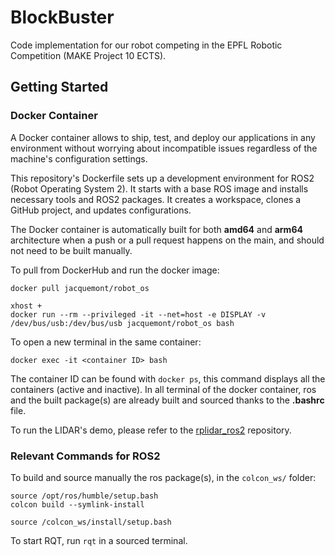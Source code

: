 # BlockBuster
Code implementation for our robot competing in the EPFL Robotic Competition (MAKE Project 10 ECTS).

## Getting Started

### Docker Container

A Docker container allows to ship, test, and deploy our applications in any environment without worrying about incompatible issues regardless of the machine's configuration settings.

This repository's Dockerfile sets up a development environment for ROS2 (Robot Operating System 2). It starts with a base ROS image and installs necessary tools and ROS2 packages. It creates a workspace, clones a GitHub project, and updates configurations.

The Docker container is automatically built for both **amd64** and **arm64** architecture when a push or a pull request happens on the main, and should not need to be built manually.

To pull from DockerHub and run the docker image:
```
docker pull jacquemont/robot_os

xhost +
docker run --rm --privileged -it --net=host -e DISPLAY -v /dev/bus/usb:/dev/bus/usb jacquemont/robot_os bash
```

To open a new terminal in the same container:
```
docker exec -it <container ID> bash
```

The container ID can be found with `docker ps`, this command displays all the containers (active and inactive). In all terminal of the docker container, ros and the built package(s) are already built and sourced thanks to the **.bashrc** file.

To run the LIDAR's demo, please refer to the [rplidar_ros2](https://github.com/babakhani/rplidar_ros2) repository.

### Relevant Commands for ROS2

To build and source manually the ros package(s), in the `colcon_ws/` folder:
```
source /opt/ros/humble/setup.bash
colcon build --symlink-install

source /colcon_ws/install/setup.bash
```
To start RQT, run `rqt` in a sourced terminal.
